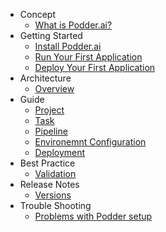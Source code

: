 - Concept
  - [What is Podder.ai?](v1.3/concept/01-overview.md)
- Getting Started
  - [Install Podder.ai](v1.3/getting-started/01-install-podder-ai.md)
  - [Run Your First Application](v1.3/getting-started/02-run-your-first-application.md)
  - [Deploy Your First Application](v1.3/getting-started/03-deploy-your-first-application.md)
- Architecture
  - [Overview](v1.3/architecture/01-overview.md)
- Guide
  - [Project](v1.3/guides/01-project.md)
  - [Task](v1.3/guides/02-task.md)
  - [Pipeline](v1.3/guides/03-pipeline.md)
  - [Environemnt Configuration](v1.3/guides/04-environment-configuration.md)
  - [Deployment](v1.3/guides/05-deployment.md)
- Best Practice
  - [Validation](v1.3/best-practice/01-validation.md)
- Release Notes
  - [Versions](v1.3/release-notes/01-versions.md)
- Trouble Shooting
  - [Problems with Podder setup](v1.3/trouble-shooting/01-problems-with-podder-setup.md)
